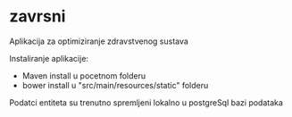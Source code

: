 # zavrsni
Aplikacija za optimiziranje zdravstvenog sustava

Instaliranje aplikacije:
 - Maven install u pocetnom folderu
 - bower install u "src/main/resources/static" folderu
 
Podatci entiteta su trenutno spremljeni lokalno u postgreSql bazi podataka
